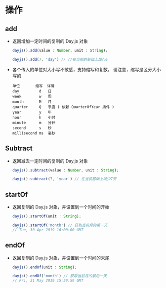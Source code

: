 # 操作

## add

+ 返回增加一定时间的复制的 Day.js 对象

    ```js
    dayjs().add(value : Number, unit : String);

    dayjs().add(7, 'day') // //在当前的基础上加7天
    ```

+ 各个传入的单位对大小写不敏感，支持缩写和复数。 请注意，缩写是区分大小写的

    ```
    单位       缩写  详情
    day         d   日
    week        w   周
    month       M   月
    quarter     Q   季度 ( 依赖 QuarterOfYear 插件 )
    year        y   年
    hour        h   小时
    minute      m   分钟
    second      s   秒
    millisecond ms  毫秒
    ```

## Subtract

+ 返回减去一定时间的复制的 Day.js 对象

    ```js
    dayjs().subtract(value : Number, unit : String);

    dayjs().subtract(7, 'year') // 在当前基础上减少7天
    ```

## startOf

+ 返回复制的 Day.js 对象，并设置到一个时间的开始

    ```js
    dayjs().startOf(unit : String);

    dayjs().startOf('month') // 获取当前月的第一天
    // Tue, 30 Apr 2019 16:00:00 GMT
    ```

## endOf

+ 返回复制的 Day.js 对象，并设置到一个时间的末尾

    ```js
    dayjs().endOf(unit : String);

    dayjs().endOf('month') // 获取当前月的最后一天
    // Fri, 31 May 2019 15:59:59 GMT
    ```
